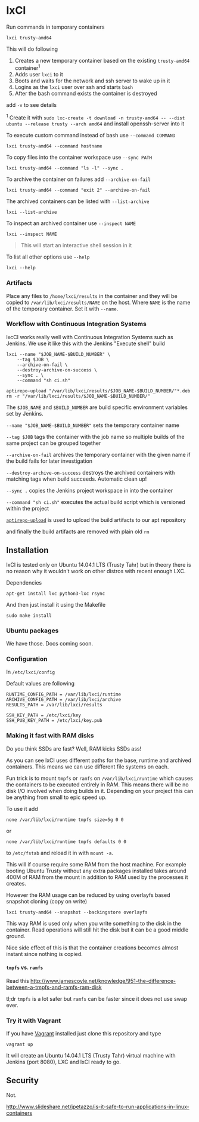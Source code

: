
# lxCI

Run commands in temporary containers

    lxci trusty-amd64

This will do following

1. Creates a new temporary container based on the existing `trusty-amd64` container<sup>1</sup>
2. Adds user `lxci` to it
3. Boots and waits for the network and ssh server to wake up in it
4. Logins as the `lxci` user over ssh and starts `bash`
5. After the bash command exists the container is destroyed

add `-v` to see details

<sup>1</sup> Create it with `sudo lxc-create -t download -n trusty-amd64 -- --dist ubuntu --release trusty --arch amd64` and install openssh-server into it


To execute custom command instead of bash use `--command COMMAND`

    lxci trusty-amd64 --command hostname

To copy files into the container workspace use `--sync PATH`

    lxci trusty-amd64 --command "ls -l" --sync .

To archive the container on failures add `--archive-on-fail`

    lxci trusty-amd64 --command "exit 2" --archive-on-fail

The archived containers can be listed with `--list-archive`

    lxci --list-archive

To inspect an archived container use `--inspect NAME`

    lxci --inspect NAME

> This will start an interactive shell session in it

To list all other options use `--help`

    lxci --help

### Artifacts

Place any files to `/home/lxci/results` in the container and they will be
copied to `/var/lib/lxci/results/NAME` on the host. Where `NAME` is the name of
the temporary container. Set it with `--name`.

### Workflow with Continuous Integration Systems

lxcCI works really well with Continuous Integration Systems such as Jenkins. We
use it like this with the Jenkins "Execute shell" build

```shell
lxci --name "$JOB_NAME-$BUILD_NUMBER" \
    --tag $JOB \
    --archive-on-fail \
    --destroy-archive-on-success \
    --sync . \
    --command "sh ci.sh"

aptirepo-upload "/var/lib/lxci/results/$JOB_NAME-$BUILD_NUMBER/"*.deb
rm -r "/var/lib/lxci/results/$JOB_NAME-$BUILD_NUMBER/"
```

The `$JOB_NAME` and `$BUILD_NUMBER` are build specific environment variables
set by Jenkins.

`--name "$JOB_NAME-$BUILD_NUMBER"` sets the temporary container name

`--tag $JOB` tags the container with the job name so multiple builds of the
same project can be grouped together

`--archive-on-fail` archives the temporary container with the given name if the
build fails for later investigation

`--destroy-archive-on-success` destroys the archived containers with matching
tags when build succeeds. Automatic clean up!

`--sync .` copies the Jenkins project workspace in into the container

`--command "sh ci.sh"` executes the actual build script which is versioned
within the project

[`aptirepo-upload`](https://github.com/opinsys/aptirepo) is used to upload the build artifacts to our apt repository

and finally the build artifacts are removed with plain old `rm`

## Installation

lxCI is tested only on Ubuntu 14.04.1 LTS (Trusty Tahr) but in theory there
is no reason why it wouldn't work on other distros with recent enough LXC.

Dependencies

    apt-get install lxc python3-lxc rsync

And then just install it using the Makefile

    sudo make install


### Ubuntu packages

We have those. Docs coming soon.

### Configuration

In `/etc/lxci/config`

Default values are following

```
RUNTIME_CONFIG_PATH = /var/lib/lxci/runtime
ARCHIVE_CONFIG_PATH = /var/lib/lxci/archive
RESULTS_PATH = /var/lib/lxci/results

SSH_KEY_PATH = /etc/lxci/key
SSH_PUB_KEY_PATH = /etc/lxci/key.pub
```

### Making it fast with RAM disks

Do you think SSDs are fast? Well, RAM kicks SSDs ass!

As you can see lxCI uses different paths for the base, runtime and archived
containers. This means we can use different file systems on each.

Fun trick is to mount `tmpfs` or `ramfs` on `/var/lib/lxci/runtime` which
causes the containers to be executed entirely in RAM. This means there will be
no disk I/O involved when doing builds in it. Depending on your project this
can be anything from small to epic speed up.

To use it add

    none /var/lib/lxci/runtime tmpfs size=5g 0 0

or

    none /var/lib/lxci/runtime tmpfs defaults 0 0


to `/etc/fstab` and reload it in with `mount -a`.

This will if course require some RAM from the host machine. For example booting
Ubuntu Trusty without any extra packages installed takes around 400M of RAM
from the mount in addition to RAM used by the processes it creates.

However the RAM usage can be reduced by using overlayfs based snapshot cloning
(copy on write)

    lxci trusty-amd64 --snapshot --backingstore overlayfs

This way RAM is used only when you write something to the disk in the
container. Read operations will still hit the disk but it can be a good middle
ground.

Nice side effect of this is that the container creations becomes almost instant
since nothing is copied.

#### `tmpfs` vs. `ramfs`

Read this http://www.jamescoyle.net/knowledge/951-the-difference-between-a-tmpfs-and-ramfs-ram-disk

tl;dr `tmpfs` is a lot safer but `ramfs` can be faster since it does not use swap
ever.


### Try it with Vagrant

If you have [Vagrant](https://www.vagrantup.com/) installed just clone this
repository and type

    vagrant up

It will create an Ubuntu 14.04.1 LTS (Trusty Tahr) virtual machine with Jenkins
(port 8080), LXC and lxCI ready to go.

## Security

Not.

http://www.slideshare.net/jpetazzo/is-it-safe-to-run-applications-in-linux-containers

